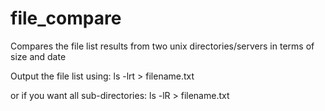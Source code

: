 # file_compare
Compares the file list results from two unix directories/servers in terms of size and date

Output the file list using:
ls -lrt > filename.txt

or if you want all sub-directories:
ls -lR > filename.txt
